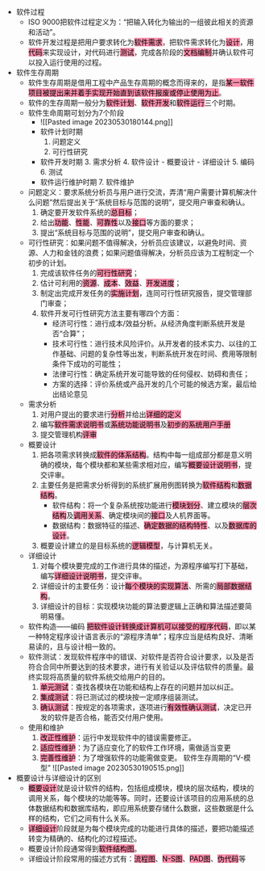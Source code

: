 - 软件过程
	- ISO 9000把软件过程定义为：“把输入转化为输出的一组彼此相关的资源和活动”。
	- 软件开发过程是把用户要求转化为<mark style="background: #FF5582A6;">软件需求</mark>，把软件需求转化为<mark style="background: #FF5582A6;">设计</mark>，用<mark style="background: #FF5582A6;">代码</mark>来实现设计，对代码进行<mark style="background: #FF5582A6;">测试</mark>，完成各阶段的<mark style="background: #FF5582A6;">文档编制</mark>并确认软件可以投入运行使用的过程。
- 软件生存周期
	- 软件生存周期是借用工程中产品生存周期的概念而得来的，是指<mark style="background: #FF5582A6;">某一软件项目被提出来并着手实现开始直到该软件报废或停止使用为止</mark>。
	- 软件的生存周期一般分为<mark style="background: #FF5582A6;">软件计划</mark>、<mark style="background: #FF5582A6;">软件开发</mark>和<mark style="background: #FF5582A6;">软件运行</mark>三个时期。
	- 软件生命周期可划分为7个阶段
		- ![[Pasted image 20230530180144.png]]
		- 软件计划时期
			1. 问题定义
			2. 可行性研究
		- 软件开发时期
			3. 需求分析
			4. 软件设计
				- 概要设计
				- 详细设计
			5. 编码
			6. 测试
		- 软件运行维护时期
			7. 软件维护
	- 问题定义：要求系统分析员与用户进行交流，弄清“用户需要计算机解决什么问题”然后提出关于“系统目标与范围的说明”，提交用户审查和确认。
		1. 确定要开发软件系统的<mark style="background: #FF5582A6;">总目标</mark>；
		2. 给出<mark style="background: #FF5582A6;">功能</mark>、<mark style="background: #FF5582A6;">性能</mark>、<mark style="background: #FF5582A6;">可靠性</mark>以及<mark style="background: #FF5582A6;">接口</mark>等方面的要求；
		3. 提出“系统目标与范围的说明”，提交用户审查和确认。
	- 可行性研究：如果问题不值得解决，分析员应该建议，以避免时间、资源、人力和金钱的浪费；如果问题值得解决，分析员应该为工程制定一个初步的计划。
		1. 完成该软件任务的<mark style="background: #FF5582A6;">可行性研究</mark>；
		2. 估计可利用的<mark style="background: #FF5582A6;">资源</mark>、<mark style="background: #FF5582A6;">成本</mark>、<mark style="background: #FF5582A6;">效益</mark>、<mark style="background: #FF5582A6;">开发进度</mark>；
		3. 制定出完成开发任务的<mark style="background: #FF5582A6;">实施计划</mark>，连同可行性研究报告，提交管理部门审查；
		4. 软件开发可行性研究方法主要有哪四个方面：
			- 经济可行性：进行成本/效益分析。从经济角度判断系统开发是否“合算”；
			- 技术可行性：进行技术风险评价。从开发者的技术实力、以往的工作基础、问题的复杂性等出发，判断系统开发在时间、费用等限制条件下成功的可能性；
			- 法律可行性：确定系统开发可能导致的任何侵权、妨碍和责任；
			- 方案的选择：评价系统或产品开发的几个可能的候选方案，最后给出结论意见
	- 需求分析
		1. 对用户提出的要求进行<mark style="background: #FF5582A6;">分析</mark>并给出<mark style="background: #FF5582A6;">详细的定义</mark>
		2. 编写<mark style="background: #FF5582A6;">软件需求说明书</mark>或<mark style="background: #FF5582A6;">系统功能说明书</mark>及<mark style="background: #FF5582A6;">初步的系统用户手册</mark>
		3. 提交管理机构<mark style="background: #FF5582A6;">评审</mark>
	- 概要设计
		1. 把各项需求转换成<mark style="background: #FF5582A6;">软件的体系结构</mark>。结构中每一组成部分都是意义明确的模块，每个模块都和某些需求相对应，编写<mark style="background: #FF5582A6;">概要设计说明书</mark>，提交评审。
		2. 主要任务是把需求分析得到的系统扩展用例图转换为<mark style="background: #FF5582A6;">软件结构</mark>和<mark style="background: #FF5582A6;">数据结构</mark>。
			- 软件结构：将一个复杂系统按功能进行<mark style="background: #FF5582A6;">模块划分</mark>、建立模块的<mark style="background: #FF5582A6;">层次结构</mark>及<mark style="background: #FF5582A6;">调用关系</mark>、确定模块间的<mark style="background: #FF5582A6;">接口</mark>及人机界面等。
			- 数据结构：数据特征的描述、<mark style="background: #FF5582A6;">确定数据的结构特性</mark>、以及<mark style="background: #FF5582A6;">数据库的设计</mark>。
		3. 概要设计建立的是目标系统的<mark style="background: #FF5582A6;">逻辑模型</mark>，与计算机无关。
	- 详细设计
		1. 对每个模块要完成的工作进行具体的描述，为源程序编写打下基础，编写<mark style="background: #FF5582A6;">详细设计说明书</mark>，提交评审。
		2. 详细设计的主要任务：设计<mark style="background: #FF5582A6;">每个模块的实现算法</mark>、所需的<mark style="background: #FF5582A6;">局部数据结构</mark>。
		3. 详细设计的目标：实现模块功能的算法要逻辑上正确和算法描述要简明易懂。
	- 软件构造——编码
		<mark style="background: #FF5582A6;">把软件设计转换成计算机可以接受的程序代码</mark>，即以某一种特定程序设计语言表示的“源程序清单”；程序应当是结构良好、清晰易读的，且与设计相一致的。
	- 软件测试：发现软件程序中的错误、对软件是否符合设计要求，以及是否符合合同中所要达到的技术要求，进行有关验证以及评估软件的质量。最终实现将高质量的软件系统交给用户的目的。
		1. <mark style="background: #FF5582A6;">单元测试</mark>：查找各模块在功能和结构上存在的问题并加以纠正。
		2. <mark style="background: #FF5582A6;">集成测试</mark>：将已测试过的模块按一定顺序组装测试。
		3. <mark style="background: #FF5582A6;">确认测试</mark>：按规定的各项需求，逐项进行<mark style="background: #FF5582A6;">有效性确认测试</mark>，决定已开发的软件是否合格，能否交付用户使用。
	- 使用和维护
		1. <mark style="background: #FF5582A6;">改正性维护</mark>：运行中发现软件中的错误需要修正。
		2. <mark style="background: #FF5582A6;">适应性维护</mark>：为了适应变化了的软件工作环境，需做适当变更
		3. <mark style="background: #FF5582A6;">完善性维护</mark>：为了增强软件的功能需做变更。
软件生存周期的“V-模型”
	![[Pasted image 20230530190515.png]]
- 概要设计与详细设计的区别
	- <mark style="background: #FF5582A6;">概要设计</mark>就是设计软件的结构，包括组成模块，模块的层次结构，模块的调用关系，每个模块的功能等等。同时，还要设计该项目的应用系统的总体数据结构和数据库结构，即应用系统要存储什么数据，这些数据是什么样的结构，它们之间有什么关系。
	- <mark style="background: #FF5582A6;">详细设计</mark>阶段就是为每个模块完成的功能进行具体的描述，要把功能描述转变为精确的、结构化的过程描述。
	- 概要设计阶段通常得到<mark style="background: #FF5582A6;">软件结构图</mark>。
	- 详细设计阶段常用的描述方式有：<mark style="background: #FF5582A6;">流程图</mark>、<mark style="background: #FF5582A6;">N-S图</mark>、<mark style="background: #FF5582A6;">PAD图</mark>、<mark style="background: #FF5582A6;">伪代码</mark>等








